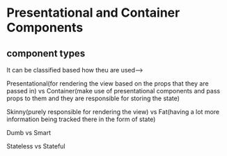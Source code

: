 # Presentational and Container Components

## component types

It can be classified based how theu are used-->

Presentational(for rendering the view based on the props that they are passed in) vs Container(make use of presentational components and pass props to them and they are responsible for storing the state)

Skinny(purely responsible for rendering the view) vs Fat(having a lot more information being tracked there in the form of state)

Dumb vs Smart

Stateless vs Stateful

